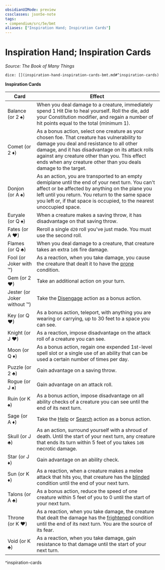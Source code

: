 ```yaml
---
obsidianUIMode: preview
cssclasses: json5e-note
tags:
- compendium/src/5e/bmt
aliases: ["Inspiration Hand; Inspiration Cards"]
---
```

# Inspiration Hand; Inspiration Cards
*Source: The Book of Many Things* 

`dice: [](inspiration-hand-inspiration-cards-bmt.md#^inspiration-cards)`

**Inspiration Cards**

| Card | Effect |
|------|--------|
| Balance (or 2 ♠) | When you deal damage to a creature, immediately spend 1 Hit Die to heal yourself. Roll the die, add your Constitution modifier, and regain a number of hit points equal to the total (minimum 1). |
| Comet (or 2 ♦) | As a bonus action, select one creature as your chosen foe. That creature has vulnerability to damage you deal and resistance to all other damage, and it has disadvantage on its attack rolls against any creature other than you. This effect ends when any creature other than you deals damage to the target. |
| Donjon (or A ♠) | As an action, you are transported to an empty demiplane until the end of your next turn. You can't affect or be affected by anything on the plane you left until you return. You return to the same space you left or, if that space is occupied, to the nearest unoccupied space. |
| Euryale (or Q ♠) | When a creature makes a saving throw, it has disadvantage on that saving throw. |
| Fates (or A ♥) | Reroll a single `d20` roll you've just made. You must use the second roll. |
| Flames (or Q ♣) | When you deal damage to a creature, that creature takes an extra `1d6` fire damage. |
| Fool (or Joker with ™) | As a reaction, when you take damage, you cause the creature that dealt it to have the [prone](z_compendium/rules/conditions.md#prone) condition. |
| Gem (or 2 ♥) | Take an additional action on your turn. |
| Jester (or Joker without ™) | Take the [Disengage](z_compendium/rules/actions.md#Disengage) action as a bonus action. |
| Key (or Q ♥) | As a bonus action, teleport, with anything you are wearing or carrying, up to 30 feet to a space you can see. |
| Knight (or J ♥) | As a reaction, impose disadvantage on the attack roll of a creature you can see. |
| Moon (or Q ♦) | As a bonus action, regain one expended 1st-level spell slot or a single use of an ability that can be used a certain number of times per day. |
| Puzzle (or 2 ♣) | Gain advantage on a saving throw. |
| Rogue (or J ♠) | Gain advantage on an attack roll. |
| Ruin (or K ♠) | As a bonus action, impose disadvantage on all ability checks of a creature you can see until the end of its next turn. |
| Sage (or A ♦) | Take the [Help](z_compendium/rules/actions.md#Help) or [Search](z_compendium/rules/actions.md#Search) action as a bonus action. |
| Skull (or J ♣) | As an action, surround yourself with a shroud of death. Until the start of your next turn, any creature that ends its turn within 5 feet of you takes `1d6` necrotic damage. |
| Star (or J ♦) | Gain advantage on an ability check. |
| Sun (or K ♦) | As a reaction, when a creature makes a melee attack that hits you, that creature has the [blinded](z_compendium/rules/conditions.md#blinded) condition until the end of your next turn. |
| Talons (or A ♣) | As a bonus action, reduce the speed of one creature within 5 feet of you to 0 until the start of your next turn. |
| Throne (or K ♥) | As a reaction, when you take damage, the creature that dealt the damage has the [frightened](z_compendium/rules/conditions.md#frightened) condition until the end of its next turn. You are the source of its fear. |
| Void (or K ♣) | As a reaction, when you take damage, gain resistance to that damage until the start of your next turn. |
^inspiration-cards
